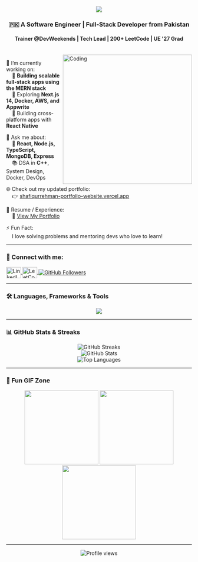<h1 align="center">
  <img src="https://readme-typing-svg.herokuapp.com/?font=Righteous&size=35&center=true&vCenter=true&width=500&height=70&duration=3000&lines=Hi+There!+👋;+I'm+Shafiq+Ur+Rehman!&color=32CD32" />
</h1>

<h3 align="center">🇵🇰 A Software Engineer | Full-Stack Developer from Pakistan</h3>
<h4 align="center">Trainer @DevWeekends | Tech Lead | 200+ LeetCode | UE '27 Grad</h4>

<br/>

<img align="right" src="https://cdn.dribbble.com/users/1162077/screenshots/3848914/programmer.gif" alt="Coding" width="350" />

🔭 I’m currently working on:  
&nbsp;&nbsp;&nbsp;&nbsp;🚀 **Building scalable full-stack apps using the MERN stack**  
&nbsp;&nbsp;&nbsp;&nbsp;🧠 Exploring **Next.js 14, Docker, AWS, and Appwrite**  
&nbsp;&nbsp;&nbsp;&nbsp;📱 Building cross-platform apps with **React Native**

💬 Ask me about:  
&nbsp;&nbsp;&nbsp;&nbsp;🧩 **React, Node.js, TypeScript, MongoDB, Express**  
&nbsp;&nbsp;&nbsp;&nbsp;📚 DSA in **C++**, System Design, Docker, DevOps

🌐 Check out my updated portfolio:  
&nbsp;&nbsp;&nbsp;&nbsp;👉 [shafiqurrehman-portfolio-website.vercel.app](https://shafiqurrehman-portfolio-website.vercel.app/)

📄 Resume / Experience:  
&nbsp;&nbsp;&nbsp;&nbsp;📌 [View My Portfolio](https://shafiqurrehman-portfolio-website.vercel.app/)

⚡ Fun Fact:  
&nbsp;&nbsp;&nbsp;&nbsp;I love solving problems and mentoring devs who love to learn!

---

### 🤝 Connect with me:

<p align="left">
  <a href="https://linkedin.com/in/shafiq-ur-rehman" target="_blank">
    <img align="center" src="https://raw.githubusercontent.com/rahuldkjain/github-profile-readme-generator/master/src/images/icons/Social/linked-in-alt.svg" alt="LinkedIn" height="30" width="40" />
  </a>
  <a href="https://www.leetcode.com/shafiq-ur-rehman" target="_blank">
    <img align="center" src="https://raw.githubusercontent.com/rahuldkjain/github-profile-readme-generator/master/src/images/icons/Social/leet-code.svg" alt="LeetCode" height="30" width="40" />
  </a>
  <a href="https://github.com/im-shafiqurrehman" target="_blank">
    <img align="center" src="https://img.shields.io/github/followers/im-shafiqurrehman?style=social" alt="GitHub Followers" />
  </a>
</p>

---

### 🛠️ Languages, Frameworks & Tools

<div align="center">
  <img src="https://skillicons.dev/icons?i=react,reactnative,nextjs,nodejs,javascript,typescript,express,mongodb,cpp,c,html,css,tailwind,figma,git,github,vercel,docker,aws,firebase,postman,vscode,notion" />
</div>

---

### 📊 GitHub Stats & Streaks

<p align="center">
  <img src="https://github-readme-streak-stats.herokuapp.com/?user=im-shafiqurrehman&theme=algolia" alt="GitHub Streaks" />
  <br/>
  <img src="https://github-readme-stats.vercel.app/api?username=im-shafiqurrehman&show_icons=true&theme=algolia&include_all_commits=true" alt="GitHub Stats" />
  <br/>
  <img src="https://github-readme-stats.vercel.app/api/top-langs/?username=im-shafiqurrehman&layout=compact&theme=algolia" alt="Top Languages" />
</p>

---

### 🧠 Fun GIF Zone

<p align="center">
  <img src="https://media.giphy.com/media/LMt9638dO8dftAjtco/giphy.gif" width="200"/>
  <img src="https://media.giphy.com/media/qgQUggAC3Pfv687qPC/giphy.gif" width="200"/>
  <img src="https://media.giphy.com/media/3oKIPwoeGErMmaI43C/giphy.gif" width="200"/>
</p>

---

<p align="center">
  <img src="https://komarev.com/ghpvc/?username=im-shafiqurrehman&label=Profile%20views&color=0e75b6&style=flat" alt="Profile views" />
</p>
